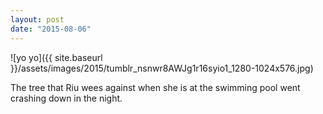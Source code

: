 ```yaml
---
layout: post
date: "2015-08-06"
---
```


![yo yo]({{ site.baseurl }}/assets/images/2015/tumblr_nsnwr8AWJg1r16syio1_1280-1024x576.jpg)

The tree that Riu wees against when she is at the swimming pool went crashing down in the night.
